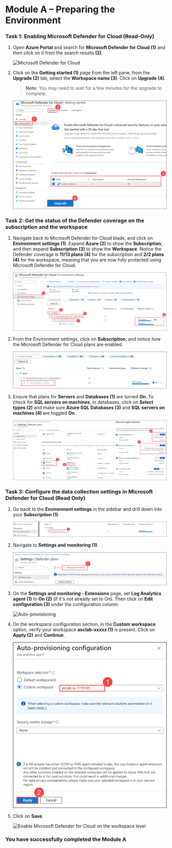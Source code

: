 # Module A – Preparing the Environment

### Task 1: Enabling Microsoft Defender for Cloud (Read-Only)

1. Open **Azure Portal** and search for **Microsoft Defender for Cloud (1)** and then click on it from the search results **(2)**.

   ![Microsoft Defender for Cloud](../images/M0-T1-S1.2.png)   

2. Click on the **Getting started (1)** page from the left pane, from the **Upgrade (2)** tab, select the **Workspace name (3)**. Click on **Upgrade (4)**.

    >**Note:** You may need to wait for a few minutes for the upgrade to complete.

   ![Template deployment completed](../images/dfc1.png)

### Task 2: Get the status of the Defender coverage on the subscription and the workspace

1. Navigate back to Microsoft Defender for Cloud blade, and click on **Environment settings (1)**. Expand **Azure (2)** to show the **Subscription**, and then expand **Subscription (3)** to show the **Workspace**. Notice the Defender coverage is **11/13 plans (4)** for the subscription and **2/2 plans (4)** for the workspace, meaning that you are now fully protected using Microsoft Defender for Cloud.

   ![Environment settings](../images/dfc2.png)

2. From the Environment settings, click on **Subscription**, and notice how the Microsoft Defender for Cloud plans are enabled.

   ![Environment settings](../images/dfc3.png)

3. Ensure that plans for **Servers** and **Databases (1)** are turned **On**. To check for **SQL servers on machines**, in databases, click on **Select types (2)** and make sure **Azure SQL Databases (3)** and **SQL servers on machines (4)** are toggled **On**.

   ![Environment settings](../images/defender1.1.png)

### Task 3: Configure the data collection settings in Microsoft Defender for Cloud (Read Only)

1. Go back to the **Environment settings** in the sidebar and drill down into your **Subscription (1)**.

   ![Environment settings](../images/M0-T2-S2.png)

2. Navigate to **Settings and monitoring (1)**.

    ![Auto-provisioning](../images/M0-T3-S2.2.png)

3. On the **Settings and monitoring - Extensions** page, set **Log Analytics agent (1)** to **On (2)** (if it's not already set to On). Then 
 click on **Edit configuration (3)** under the configuration column.

   ![Auto-provisioning](../images/M0-T3-S3.png)

5. On the workspace configuration section, in the **Custom workspace** option, verify your workspace **asclab-xxxxx (1)** is present. Click on **Apply (2)** and **Continue**.

   ![Enable Microsoft Defender for Cloud on the workspace level](../images/defender1.3.png)

8. Click on **Save**.

   ![Enable Microsoft Defender for Cloud on the workspace level](../images/M0-T3-S5.1.png)

 ### You have successfully completed the Module A
